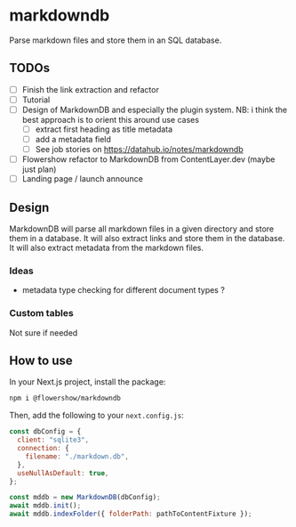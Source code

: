 # markdowndb

Parse markdown files and store them in an SQL database.

## TODOs

- [ ] Finish the link extraction and refactor
- [ ] Tutorial
- [ ] Design of MarkdownDB and especially the plugin system. NB: i think the best approach is to orient this around use cases
  - [ ] extract first heading as title metadata
  - [ ] add a metadata field
  - [ ] See job stories on https://datahub.io/notes/markdowndb
- [ ] Flowershow refactor to MarkdownDB from ContentLayer.dev (maybe just plan)
- [ ] Landing page / launch announce

## Design

MarkdownDB will parse all markdown files in a given directory and store them in a database. It will also extract links and store them in the database. It will also extract metadata from the markdown files.

### Ideas

- metadata type checking for different document types ?

### Custom tables

Not sure if needed

## How to use

In your Next.js project, install the package:

```sh
npm i @flowershow/markdowndb
```

Then, add the following to your `next.config.js`:

```js
const dbConfig = {
  client: "sqlite3",
  connection: {
    filename: "./markdown.db",
  },
  useNullAsDefault: true,
};

const mddb = new MarkdownDB(dbConfig);
await mddb.init();
await mddb.indexFolder({ folderPath: pathToContentFixture });
```
